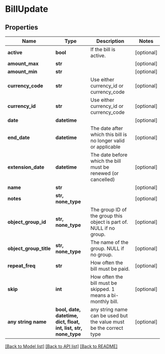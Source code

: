 # BillUpdate


## Properties
Name | Type | Description | Notes
------------ | ------------- | ------------- | -------------
**active** | **bool** | If the bill is active. | [optional] 
**amount_max** | **str** |  | [optional] 
**amount_min** | **str** |  | [optional] 
**currency_code** | **str** | Use either currency_id or currency_code | [optional] 
**currency_id** | **str** | Use either currency_id or currency_code | [optional] 
**date** | **datetime** |  | [optional] 
**end_date** | **datetime** | The date after which this bill is no longer valid or applicable | [optional] 
**extension_date** | **datetime** | The date before which the bill must be renewed (or cancelled) | [optional] 
**name** | **str** |  | [optional] 
**notes** | **str, none_type** |  | [optional] 
**object_group_id** | **str, none_type** | The group ID of the group this object is part of. NULL if no group. | [optional] 
**object_group_title** | **str, none_type** | The name of the group. NULL if no group. | [optional] 
**repeat_freq** | **str** | How often the bill must be paid. | [optional] 
**skip** | **int** | How often the bill must be skipped. 1 means a bi-monthly bill. | [optional] 
**any string name** | **bool, date, datetime, dict, float, int, list, str, none_type** | any string name can be used but the value must be the correct type | [optional]

[[Back to Model list]](../README.md#documentation-for-models) [[Back to API list]](../README.md#documentation-for-api-endpoints) [[Back to README]](../README.md)


